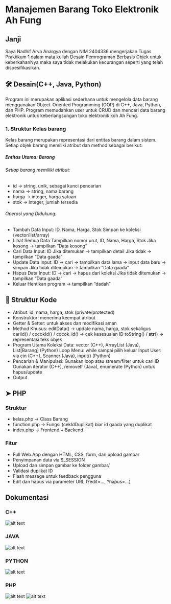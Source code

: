 # Manajemen Barang Toko Elektronik Ah Fung
## Janji
Saya Nadhif Arva Anargya dengan NIM 2404336 mengerjakan Tugas Praktikum 1 dalam mata kuliah Desain Pemrograman Berbasis Objek untuk keberkahanNya maka saya tidak melakukan kecurangan seperti yang telah dispesifikasikan.

## 🛠 ️Desain(C++, Java, Python)
Program ini merupakan aplikasi sederhana untuk mengelola data barang menggunakan Object-Oriented Programming (OOP) di C++, Java, Python, dan PHP. Program memudahkan user untuk CRUD dan mencari data barang elektronik untuk keberlangsungan toko elektronik koh Ah Fung.

### 1. Struktur Kelas barang
Kelas barang merupakan representasi dari entitas barang dalam sistem. Setiap objek barang memiliki atribut dan method sebagai berikut:
##### Entitas Utama: Barang
###### Setiap barang memiliki atribut:
- id → string, unik, sebagai kunci pencarian
- nama → string, nama barang
- harga → integer, harga satuan
- stok → integer, jumlah tersedia
###### Operasi yang Didukung:
- Tambah Data
Input: ID, Nama, Harga, Stok
Simpan ke koleksi (vector/list/array)
- Lihat Semua Data
Tampilkan nomor urut, ID, Nama, Harga, Stok
Jika kosong → tampilkan “Data kosong”
- Cari Data
Input: ID
Jika ditemukan → tampilkan detail
Jika tidak → tampilkan “Data gaada”
- Update Data
Input: ID → cari → tampilkan data lama → input data baru → simpan
Jika tidak ditemukan → tampilkan “Data gaada”
- Hapus Data
Input: ID → cari → hapus dari koleksi
Jika tidak ditemukan → tampilkan “Data gaada”
- Keluar
Hentikan program → tampilkan “dadah”

## 🧩 ️Struktur Kode
- Atribut: id, nama, harga, stok (private/protected)
- Konstruktor: menerima keempat atribut
- Getter & Setter: untuk akses dan modifikasi aman
- Method Khusus:
editData() → update nama, harga, stok sekaligus
cariid() / cocokId() / cocok_id() → cek kesesuaian ID
toString() / __str__() → representasi teks objek
- Program Utama
Koleksi Data: vector<Barang> (C++), ArrayList<Barang> (Java), List[Barang] (Python)
Loop Menu: while sampai pilih keluar
Input User: via cin (C++), Scanner (Java), input() (Python)
- Pencarian & Manipulasi:
Gunakan loop atau stream/filter untuk cari ID
Gunakan iterator (C++), removeIf (Java), enumerate (Python) untuk hapus/update
- Output

## ➤ PHP
### Struktur
- kelas.php → Class Barang
- function.php → Fungsi (cekIdDuplikat) biar id gaada yang duplikat
- index.php → Frontend + Backend 
### Fitur
- Full Web App dengan HTML, CSS, form, dan upload gambar
- Penyimpanan data via $_SESSION
- Upload dan simpan gambar ke folder gambar/
- Validasi duplikat ID
- Flash message untuk feedback pengguna
- Edit dan hapus via parameter URL (?edit=..., ?hapus=...)

## Dokumentasi
### C++
![alt text](https://github.com/MamangPermen/TP1DPBO2425C1/blob/main/Screenshots/cpp.png?raw=true)

### JAVA
![alt text](https://github.com/MamangPermen/TP1DPBO2425C1/blob/main/Screenshots/java.png?raw=true)

### PYTHON
![alt text](https://github.com/MamangPermen/TP1DPBO2425C1/blob/main/Screenshots/py.png?raw=true)

### PHP
![alt text](https://github.com/MamangPermen/TP1DPBO2425C1/blob/main/Screenshots/php1.png?raw=true)
![alt text](https://github.com/MamangPermen/TP1DPBO2425C1/blob/main/Screenshots/php2.png?raw=true)
